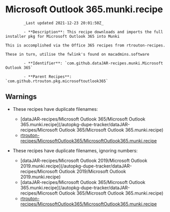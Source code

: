 # Microsoft Outlook 365.munki.recipe

            _Last updated 2021-12-23 20:01:50Z_

            - **Description**: This recipe downloads and imports the full installer pkg for Microsoft Outlook 365 into Munki

	This is accomplished via the Office 365 recipes from rtrouton-recipes.

    These in turn, utilise the fwlink's found on macadmins.software

            - **Identifier**: `com.github.dataJAR-recipes.munki.Microsoft Outlook 365`

            - **Parent Recipes**: `com.github.rtrouton.pkg.microsoftoutlook365`


## Warnings

- These recipes have duplicate filenames:
    - [dataJAR-recipes/Microsoft Outlook 365/Microsoft Outlook 365.munki.recipe](/autopkg-dupe-tracker/dataJAR-recipes/Microsoft Outlook 365/Microsoft Outlook 365.munki.recipe)
    - [rtrouton-recipes/MicrosoftOutlook365/MicrosoftOutlook365.munki.recipe](/autopkg-dupe-tracker/rtrouton-recipes/MicrosoftOutlook365/MicrosoftOutlook365.munki.recipe)

- These recipes have duplicate filenames, ignoring numbers:
    - [dataJAR-recipes/Microsoft Outlook 2019/Microsoft Outlook 2019.munki.recipe](/autopkg-dupe-tracker/dataJAR-recipes/Microsoft Outlook 2019/Microsoft Outlook 2019.munki.recipe)
    - [dataJAR-recipes/Microsoft Outlook 365/Microsoft Outlook 365.munki.recipe](/autopkg-dupe-tracker/dataJAR-recipes/Microsoft Outlook 365/Microsoft Outlook 365.munki.recipe)
    - [rtrouton-recipes/MicrosoftOutlook365/MicrosoftOutlook365.munki.recipe](/autopkg-dupe-tracker/rtrouton-recipes/MicrosoftOutlook365/MicrosoftOutlook365.munki.recipe)